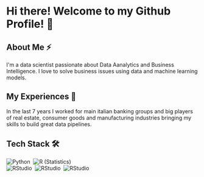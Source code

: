 # Hi there! Welcome to my Github Profile! 👋

## About Me ⚡

I'm a data scientist passionate about Data Aanalytics and Business Intelligence. I love to solve business issues using data and machine learning models.

## My Experiences 🌱

In the last 7 years I worked for main italian banking groups and big players of real estate, consumer goods and manufacturing industries bringing my skills to build great data pipelines. 

## Tech Stack 🛠
![Python](https://img.shields.io/badge/-Python-05122A?style=flat&logo=python)&nbsp;
![R (Statistics)](https://img.shields.io/badge/-R-05122A?style=flat&logo=R&logoColor=276DC3)\
![RStudio](https://img.shields.io/badge/-RStudio-05122A?style=flat&logo=rstudio)&nbsp;
![RStudio](https://img.shields.io/badge/-PowerBI-05122A?style=flat&logo=powerbi)&nbsp;
![RStudio](https://img.shields.io/badge/-Jupyter-05122A?style=flat&logo=jupyter)&nbsp;
